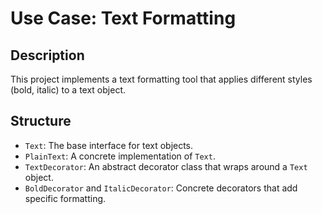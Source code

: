 # Use Case: Text Formatting
## Description
This project implements a text formatting tool that applies different styles (bold, italic) to a text object.

## Structure
- `Text`: The base interface for text objects.
- `PlainText`: A concrete implementation of `Text`.
- `TextDecorator`: An abstract decorator class that wraps around a `Text` object.
- `BoldDecorator` and `ItalicDecorator`: Concrete decorators that add specific formatting.